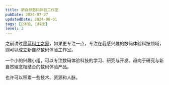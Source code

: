 ```yaml
---
title: 新自然数码体验工作室
pubDate: 2024-07-27
updatedDate: 2024-08-01
tags: [💓体验, 🔭科技]
level: 3
---
```


之前讲过[墨蓝科工之家](/exp/20240712-tech-home)，如果更专注一点，专注在我感兴趣的数码体验科技领域，则可以成立新自然数码体验工作室。

一个小的兴趣小组，可以专注数码体验科技的学习、研究与开发。趋向于研究与新自然理念相结合的数码体验产品。

也许可以积累一些技术、资源和人脉。
